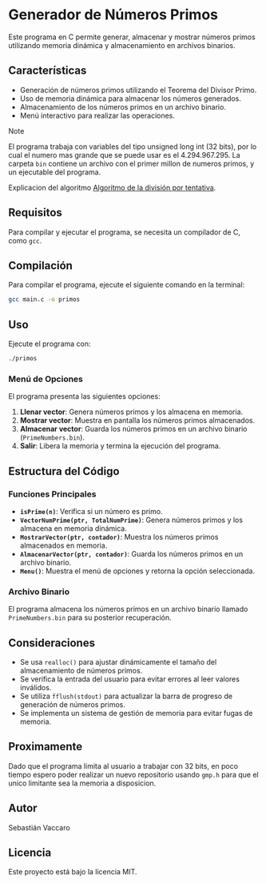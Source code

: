 # Generador de Números Primos

Este programa en C permite generar, almacenar y mostrar números primos utilizando memoria dinámica y almacenamiento en archivos binarios.

## Características
- Generación de números primos utilizando el Teorema del Divisor Primo.
- Uso de memoria dinámica para almacenar los números generados.
- Almacenamiento de los números primos en un archivo binario.
- Menú interactivo para realizar las operaciones.

> [!NOTE]
> El programa trabaja con variables del tipo unsigned long int (32 bits), por lo cual el numero mas grande que se puede usar es el 4.294.967.295.
> La carpeta `bin` contiene un archivo con el primer millon de numeros primos, y un ejecutable del programa. 

Explicacion del algoritmo [Algoritmo de la división por tentativa](https://es.khanacademy.org/computing/computer-science/cryptography/comp-number-theory/a/trial-division).

## Requisitos
Para compilar y ejecutar el programa, se necesita un compilador de C, como `gcc`.

## Compilación
Para compilar el programa, ejecute el siguiente comando en la terminal:

```sh
gcc main.c -o primos
```

## Uso
Ejecute el programa con:

```sh
./primos
```

### Menú de Opciones
El programa presenta las siguientes opciones:
1. **Llenar vector**: Genera números primos y los almacena en memoria.
2. **Mostrar vector**: Muestra en pantalla los números primos almacenados.
3. **Almacenar vector**: Guarda los números primos en un archivo binario (`PrimeNumbers.bin`).
4. **Salir**: Libera la memoria y termina la ejecución del programa.

## Estructura del Código

### Funciones Principales

- **`isPrime(n)`**: Verifica si un número es primo.
- **`VectorNumPrime(ptr, TotalNumPrime)`**: Genera números primos y los almacena en memoria dinámica.
- **`MostrarVector(ptr, contador)`**: Muestra los números primos almacenados en memoria.
- **`AlmacenarVector(ptr, contador)`**: Guarda los números primos en un archivo binario.
- **`Menu()`**: Muestra el menú de opciones y retorna la opción seleccionada.

### Archivo Binario
El programa almacena los números primos en un archivo binario llamado `PrimeNumbers.bin` para su posterior recuperación.

## Consideraciones
- Se usa `realloc()` para ajustar dinámicamente el tamaño del almacenamiento de números primos.
- Se verifica la entrada del usuario para evitar errores al leer valores inválidos.
- Se utiliza `fflush(stdout)` para actualizar la barra de progreso de generación de números primos.
- Se implementa un sistema de gestión de memoria para evitar fugas de memoria.

## Proximamente
Dado que el programa limita al usuario a trabajar con 32 bits, en poco tiempo espero poder realizar un nuevo repositorio usando `gmp.h` para que el unico limitante sea la memoria a disposicion.

## Autor
Sebastián Vaccaro

## Licencia
Este proyecto está bajo la licencia MIT.
